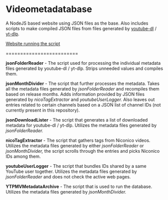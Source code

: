 # Videometadatabase
A NodeJS based website using JSON files as the base. Also includes scripts to make compiled JSON files from files generated by [youtube-dl](https://ytdl-org.github.io/youtube-dl/index.html) / [yt-dlp](https://github.com/yt-dlp/yt-dlp).

[Website running the script](https://finnrepo.a2hosted.com/YTPMV_Database)

=========================

__jsonFolderReader__ - The script used for processing the individual metadata files generated by youtube-dl / yt-dlp. Strips unneeded values and compiles them.

__jsonMonthDivider__ - The script that further processes the metadata. Takes all the metadata files generated by _jsonFolderReader_ and recompiles them based on release months. Adds information provided by JSON files generated by _nicoTagExtractor_ and _youtubeUserLogger._ Also leaves out entries related to certain channels based on a JSON list of channel IDs (not currently present in this repository).

__jsonDownloadLister__ - The script that generates a list of downloaded metadata for youtube-dl / yt-dlp. Utilizes the metadata files generated by _jsonFolderReader._

__nicoTagExtractor__ - The script that gathers tags from Niconico videos. Utilizes the metadata files generated by either _jsonFolderReader_ or _jsonMonthDivider,_ the script scrolls through the entries and picks Niconico IDs among them.

__youtubeUserLogger__ - The script that bundles IDs shared by a same YouTube user together. Utilizes the metadata files generated by _jsonFolderReader_ and does not check the active web pages.

__YTPMVMetadataArchive__ - The script that is used to run the database. Utilizes the metadata files generated by _jsonMonthDivider._